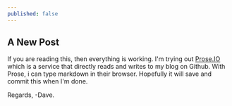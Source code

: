 ```yaml
---
published: false
---
```

## A New Post

If you are reading this, then everything is working.  I'm trying out [Prose.IO](http://www.prose.io) which is a service that directly reads and writes to my blog on Github.  With Prose, i can type markdown in their browser.  Hopefully it will save and commit this when I'm done.  

Regards,
-Dave.
